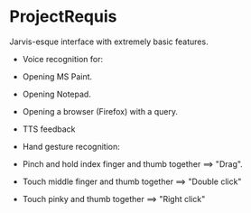# ProjectRequis
Jarvis-esque interface with extremely basic features.

* Voice recognition for:
* Opening MS Paint.
* Opening Notepad.
* Opening a browser (Firefox) with a query.

* TTS feedback

* Hand gesture recognition:
* Pinch and hold index finger and thumb together ==> "Drag".
* Touch middle finger and thumb together ==> "Double click"
* Touch pinky and thumb together ==> "Right click"

